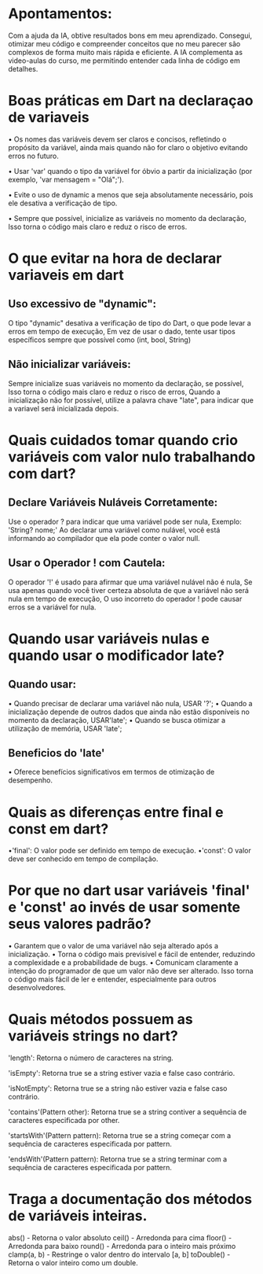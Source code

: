 # Apontamentos:
Com a ajuda da IA, obtive resultados bons em meu aprendizado. Consegui, otimizar meu código e compreender conceitos que no meu parecer são complexos de forma muito mais rápida e eficiente. A IA complementa as video-aulas do curso, me permitindo entender cada linha de código em detalhes.

# Boas práticas em Dart na declaraçao de variaveis

• Os nomes das variáveis devem ser claros e concisos, refletindo o propósito da variável, ainda mais quando não for claro o objetivo evitando erros no futuro.

• Usar 'var' quando o tipo da variável for óbvio a partir da inicialização (por exemplo, 'var mensagem = "Olá";').

• Evite o uso de dynamic a menos que seja absolutamente necessário, pois ele desativa a verificação de tipo.

• Sempre que possível, inicialize as variáveis no momento da declaração, Isso torna o código mais claro e reduz o risco de erros.

# O que evitar na hora de declarar variaveis em dart

## Uso excessivo de "dynamic":
O tipo "dynamic" desativa a verificação de tipo do Dart, o que pode levar a erros em tempo de execução, Em vez de usar o dado, tente usar tipos específicos sempre que possível como (int, bool, String)

## Não inicializar variáveis:

Sempre inicialize suas variáveis no momento da declaração, se possível, Isso torna o código mais claro e reduz o risco de erros, Quando a inicialização não for possível, utilize a palavra chave "late", para indicar que a variavel será inicializada depois.

# Quais cuidados tomar quando crio variáveis com valor nulo trabalhando com dart? 

## Declare Variáveis Nuláveis Corretamente:

Use o operador ? para indicar que uma variável pode ser nula,
Exemplo: 'String? nome;'
Ao declarar uma variável como nulável, você está informando ao compilador que ela pode conter o valor null.

## Usar o Operador ! com Cautela:

O operador '!' é usado para afirmar que uma variável nulável não é nula, Se usa apenas quando você tiver certeza absoluta de que a variável não será nula em tempo de execução, O uso incorreto do operador ! pode causar erros se a variável for nula.

# Quando usar variáveis nulas e quando usar o modificador late? 
## Quando usar:
• Quando precisar de declarar uma variável não nula, USAR '?';
• Quando a inicialização depende de outros dados que ainda não estão disponíveis no momento da declaração, USAR'late';
• Quando se busca otimizar a utilização de memória, USAR 'late';

## Beneficios do 'late'
• Oferece benefícios significativos em termos de otimização de desempenho.

# Quais as diferenças entre final e const em dart? 
•'final': O valor pode ser definido em tempo de execução.
•'const': O valor deve ser conhecido em tempo de compilação.

# Por que no dart usar variáveis 'final' e 'const' ao invés de usar somente seus valores padrão? 
• Garantem que o valor de uma variável não seja alterado após a inicialização.
• Torna o código mais previsível e fácil de entender, reduzindo a complexidade e a probabilidade de bugs.
• Comunicam claramente a intenção do programador de que um valor não deve ser alterado. Isso torna o código mais fácil de ler e entender, especialmente para outros desenvolvedores.

# Quais métodos possuem as variáveis strings no dart?
'length': Retorna o número de caracteres na string.

'isEmpty': Retorna true se a string estiver vazia e false caso contrário.

'isNotEmpty': Retorna true se a string não estiver vazia e false caso contrário.

'contains'(Pattern other): Retorna true se a string contiver a sequência de caracteres especificada por other.

'startsWith'(Pattern pattern): Retorna true se a string começar com a sequência de caracteres especificada por pattern.

'endsWith'(Pattern pattern): Retorna true se a string terminar com a sequência de caracteres especificada por pattern.

# Traga a documentação dos métodos de variáveis inteiras. 

abs() - Retorna o valor absoluto
ceil() - Arredonda para cima
floor() - Arredonda para baixo
round()	- Arredonda para o inteiro mais próximo
clamp(a, b) - Restringe o valor dentro do intervalo [a, b]
toDouble() - Retorna o valor inteiro como um double.

